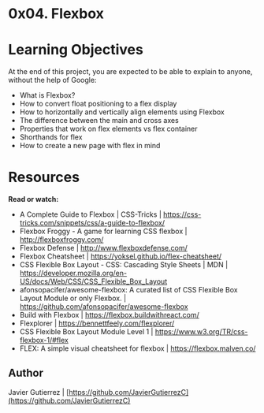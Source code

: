 # 0x04. Flexbox

# Learning Objectives
At the end of this project, you are expected to be able to explain to anyone, without the help of Google:

* What is Flexbox?
* How to convert float positioning to a flex display
* How to horizontally and vertically align elements using Flexbox
* The difference between the main and cross axes
* Properties that work on flex elements vs flex container
* Shorthands for flex
* How to create a new page with flex in mind

# Resources
**Read or watch:**

* A Complete Guide to Flexbox | CSS-Tricks | https://css-tricks.com/snippets/css/a-guide-to-flexbox/
* Flexbox Froggy - A game for learning CSS flexbox | http://flexboxfroggy.com/
* Flexbox Defense | http://www.flexboxdefense.com/
* Flexbox Cheatsheet | https://yoksel.github.io/flex-cheatsheet/
* CSS Flexible Box Layout - CSS: Cascading Style Sheets | MDN | https://developer.mozilla.org/en-US/docs/Web/CSS/CSS_Flexible_Box_Layout
* afonsopacifer/awesome-flexbox: A curated list of CSS Flexible Box Layout  Module or only Flexbox. | https://github.com/afonsopacifer/awesome-flexbox
* Build with Flexbox | https://flexbox.buildwithreact.com/
* Flexplorer | https://bennettfeely.com/flexplorer/
* CSS Flexible Box Layout Module Level 1 | https://www.w3.org/TR/css-flexbox-1/#flex
* FLEX: A simple visual cheatsheet for flexbox | https://flexbox.malven.co/


## Author

Javier Gutierrez  | [https://github.com/JavierGutierrezC](https://github.com/JavierGutierrezC)